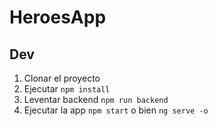 # HeroesApp

## Dev

1. Clonar el proyecto
2. Ejecutar ```npm install```
3. Leventar backend ```npm run backend```
4. Ejecutar la app ```npm start``` o bien ```ng serve -o```
